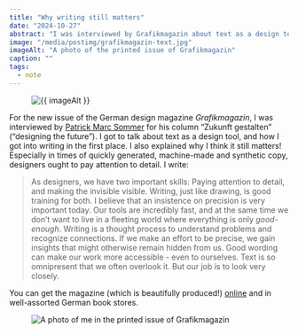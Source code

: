 ```yaml
---
title: "Why writing still matters"
date: "2024-10-27"
abstract: "I was interviewed by Grafikmagazin about text as a design tool"
image: "/media/postimg/grafikmagazin-text.jpg"
imageAlt: "A photo of the printed issue of Grafikmagazin"
caption: ""
tags: 
  - note
---
```


<figure>
  <img src="{{ image }}" alt=" {{ imageAlt }}">
</figure>

For the new issue of the German design magazine <em>Grafikmagazin</em>, I was interviewed by <a href="https://www.typoint.com/patrick" target="_blank">Patrick Marc Sommer</a> for his  column “Zukunft gestalten” (“designing the future”). I got to talk about text as a design tool, and how I got into writing in the first place. I also explained why I think it still matters! Especially in times of quickly generated, machine-made and synthetic copy, designers ought to pay attention to detail. I write:

> As designers, we have two important skills: Paying attention to detail, and making the invisible visible. Writing, just like drawing, is good training for both. I believe that an insistence on precision is very important today. Our tools are incredibly fast, and at the same time we don’t want to live in a fleeting world where everything is only <em>good-enough</em>. Writing is a thought process to understand problems and recognize connections. If we make an effort to be precise, we gain insights that might otherwise remain hidden from us. Good wording can make our work more accessible - even to ourselves. Text is so omnipresent that we often overlook it. But our job is to look very closely.

You can get the magazine (which is beautifully produced!) <a href="https://grafikmagazin.de" target="_blank">online</a> and in well-assorted German book stores.

<figure>
  <img src="/media/postimg/grafikmagazin-text-inside.jpg" alt ="A photo of me in the printed issue of Grafikmagazin">
</figure>